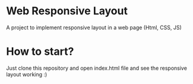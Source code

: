 # Web Responsive Layout 
A project to implement responsive layout in a web page (Html, CSS, JS)

# How to start?
Just clone this repository and open index.html file and see the responsive layout working :)

